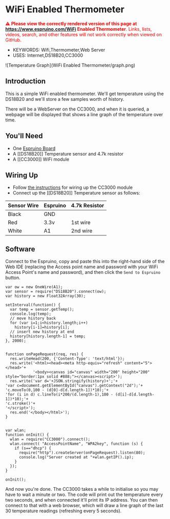 <!--- Copyright (c) 2013 Gordon Williams, Pur3 Ltd. See the file LICENSE for copying permission. -->
WiFi Enabled Thermometer
===============================

<span style="color:red">:warning: **Please view the correctly rendered version of this page at https://www.espruino.com/WiFi Enabled Thermometer**. Links, lists, videos, search, and other features will not work correctly when viewed on GitHub.</span>

* KEYWORDS: Wifi,Thermometer,Web Server
* USES: Internet,DS18B20,CC3000

![Temperature Graph](WiFi Enabled Thermometer/graph.png)

Introduction
-----------

This is a simple WiFi enabled thermometer. We'll get temperature using the DS18B20 and we'll store a few samples worth of history.

There will be a WebServer on the CC3000, and when it is queried, a webpage will be displayed that shows a line graph of the temperature over time.

You'll Need
----------

* One [Espruino Board](/EspruinoBoard)
* A [[DS18B20]] Temperature sensor and 4.7k resistor
* A [[CC3000]] WiFi module

Wiring Up
--------

* Follow [the instructions](/CC3000) for wiring up the CC3000 module
* Connect up the [[DS18B20]] Temperature sensor as follows:

| Sensor Wire | Espruino   | 4.7k Resistor |
| --------- | ---------- | ------------- |
| Black     |  GND   |               |
| Red       |  3.3v  | 1st wire      |
| White     |  A1    | 2nd wire      |

Software
-------

Connect to the Espruino, copy and paste this into the right-hand side of the Web IDE (replacing the Access point name and password with your WiFi Access Point's name and password), and then click the `Send to Espruino` button.

```
var ow = new OneWire(A1);
var sensor = require("DS18B20").connect(ow);
var history = new Float32Array(30);

setInterval(function() {
  var temp = sensor.getTemp();
  console.log(temp);
  // move history back
  for (var i=1;i<history.length;i++)
    history[i-1]=history[i];
  // insert new history at end
  history[history.length-1] = temp;
}, 2000);


function onPageRequest(req, res) {
  res.writeHead(200, {'Content-Type': 'text/html'});
  res.write('<html><head><meta http-equiv="refresh" content="5"></head>'+
            '<body><canvas id="canvas" width="200" height="200" style="border:1px solid #888;"></canvas><script>');
  res.write('var d='+JSON.stringify(history)+';'+
'var c=document.getElementById("canvas").getContext("2d");'+
'c.moveTo(0,100 - (d[0]-d[d.length-1])*10);'+
'for (i in d) c.lineTo(i*200/(d.length-1),100 - (d[i]-d[d.length-1])*10);'+
'c.stroke()'+
'</script>');
  res.end('</body></html>');
}


var wlan;
function onInit() {
  wlan = require("CC3000").connect();
  wlan.connect( "AccessPointName", "WPA2key", function (s) { 
    if (s=="dhcp") {
      require("http").createServer(onPageRequest).listen(80);
      console.log("Server created at "+wlan.getIP().ip);
    }
  });
}

onInit();
```

And now you're done. The CC3000 takes a while to initialise so you may have to wait a minute or two. The code will print out the temperature every two seconds, and when connected it'll print its IP address. You can then connect to that with a web browser, which will draw a line graph of the last 30 temperature readings (refreshing every 5 seconds).
